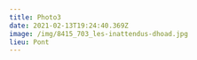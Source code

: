 ```yaml
---
title: Photo3
date: 2021-02-13T19:24:40.369Z
image: /img/8415_703_les-inattendus-dhoad.jpg
lieu: Pont
---
```


